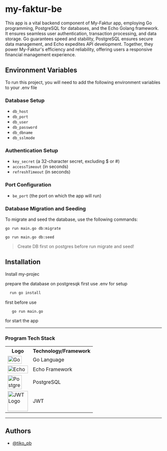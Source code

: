 # my-faktur-be

This app is a vital backend component of My-Faktur app, employing Go programming, PostgreSQL for databases, and the Echo Golang framework. It ensures seamless user authentication, transaction processing, and data storage. Go guarantees speed and stability, PostgreSQL ensures secure data management, and Echo expedites API development. Together, they power My-Faktur's efficiency and reliability, offering users a responsive financial management experience.

## Environment Variables

To run this project, you will need to add the following environment variables to your .env file

### Database Setup

- `db_host`
- `db_port`
- `db_user`
- `db_password`
- `db_dbname`
- `db_sslmode`

### Authentication Setup

- `key_secret` (a 32-character secret, excluding $ or #)
- `accessTimeout` (in seconds)
- `refreshTimeout` (in seconds)

### Port Configuration

- `be_port` (the port on which the app will run)


### Database Migration and Seeding
To migrate and seed the database, use the following commands:

```
go run main.go db:migrate
```

```
go run main.go db:seed
```

> Create DB first on postgres before run migrate and seed!

## Installation

Install my-projec

prepare the database on postgresqk first use .env for setup

```bash
  run go install
```

first before use

```
   go run main.go
```

for start the app

---

### Program Tech Stack

<table>
  <tr>
    <th>Logo</th>
    <th>Technology/Framework</th>
  </tr>
  <tr>
    <td><img src="https://cdn.worldvectorlogo.com/logos/golang-1.svg" alt="Golang Logo" width="45" height="25"></td>
    <td>Go Language</td>
  </tr>
  <tr>
    <td><img src="https://echo.labstack.com/img/logo-light.svg" alt="Echo Logo" width="65" height="25"></td>
    <td>Echo Framework</td>
  </tr>
  <tr>
    <td><img src="https://e7.pngegg.com/pngimages/173/36/png-clipart-postgresql-logo-computer-software-database-open-source-s-text-head.png" alt="PostgreSQL Logo" width="45" height="45"></td>
    <td>PostgreSQL</td>
  </tr>
  <tr>
    <td><img src="https://cdn.worldvectorlogo.com/logos/jwtio-json-web-token.svg" alt="JWT Logo" width="65" height="65"></td>
    <td>JWT</td>
  </tr>
</table>

---

## Authors

- [@tiko_pb](https://github.com/tikopb)
